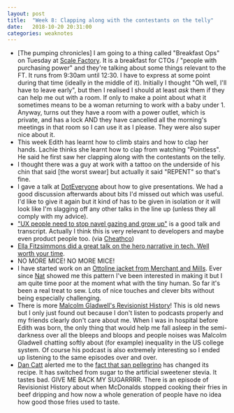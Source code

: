 ```yaml
---
layout: post
title:  "Week 8: Clapping along with the contestants on the telly"
date:   2018-10-20 20:31:00
categories: weaknotes
---
```


* [The pumping chronicles] I am going to a thing called "Breakfast Ops" on Tuesday at [Scale Factory](https://www.scalefactory.com/team). It is a breakfast for CTOs / "people with purchasing power" and they're talking about some things relevant to the FT. It runs from 9:30am until 12:30. I have to express at some point during that time (ideally in the middle of it). Initially I thought "Oh well, I'll have to leave early", but then I realised I should at least *ask* them if they can help me out with a room. If only to make a point about what it sometimes means to be a woman returning to work with a baby under 1. Anyway, turns out they have a room with a power outlet, which is private, and has a lock AND they have cancelled all the morning's meetings in that room so I can use it as I please. They were also super nice about it.
* This week Edith has learnt how to climb stairs and how to clap her hands. Lachie thinks she learnt how to clap from watching "Pointless". He said he first saw her clapping along with the contestants on the telly.
* I thought there was a guy at work with a tattoo on the underside of his chin that said [the worst swear] but actually it said "REPENT" so that's fine.
* I gave a talk at [DotEveryone](http://doteveryone.org.uk/?gclid=EAIaIQobChMI0tvuzuGV3gIVxbztCh3rZwTSEAAYASAAEgKoCvD_BwE) about how to give presentations. We had a good discussion afterwards about bits I'd missed out which was useful. I'd like to give it again but it kind of has to be given in isolation or it will look like I'm slagging off any other talks in the line up (unless they all comply with my advice).
* ["UX people need to stop navel gazing and grow up"](https://www.intercom.com/blog/the-end-of-navel-gazing/) is a good talk and transcript. Actually I think this is very relevant to developers and maybe even product people too. (via [Cheathco](https://anti-mega.com/again/things-i-have-faved-4/))
* [Ella Fitzsimmons did a great talk on the hero narrative in tech. Well worth your time](https://www.youtube.com/watch?v=HVhnb5lQa54&app=desktop).
* NO MORE MICE! NO MORE MICE!
* I have started work on an [Ottoline jacket from Merchant and Mills](https://merchantandmills.com/store/patterns/the-ottoline/). Ever since [Nat](http://natbuckley.co.uk/) showed me this pattern I've been interested in making it but I am quite time poor at the moment what with the tiny human. So far it's been a real treat to sew. Lots of nice touches and clever bits without being especially challenging.
* There is more [Malcolm Gladwell's Revisionist History](http://revisionisthistory.com/)! This is old news but I only just found out because I don't listen to podcasts properly and my friends clearly don't care about me. When I was in hospital before Edith was born, the only thing that would help me fall asleep in the semi-darkness over all the bleeps and bloops and people noises was Malcolm Gladwell chatting softly about (for example) inequality in the US college system. Of course his podcast is also extremely interesting so I ended up listening to the same episodes over and over.
* [Dan Catt](https://revdancatt.com/) alerted me to the [fact that san pellegrino](https://www.sanpellegrinofruitbeverages.com/uk/en/new-recipe) has changed its recipe. It has switched from sugar to the artificial sweetener stevia. It tastes bad. GIVE ME BACK MY SUGARRRR. There is an episode of Revisionist History about when McDonalds stopped cooking their fries in beef dripping and how now a whole generation of people have no idea how good those fries used to taste.
